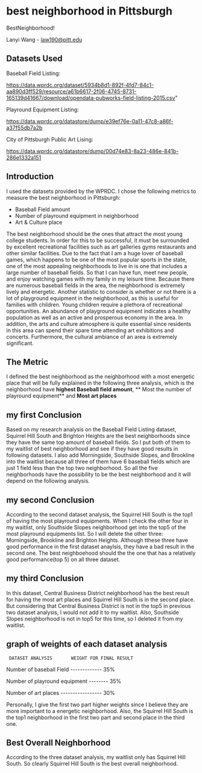 # best neighborhood in Pittsburgh

BestNeighborhood!

Lanyi Wang - law190@pitt.edu

## Datasets Used

Baseball Field Listing:

https://data.wprdc.org/dataset/5934b8d1-892f-4fd7-84c1-aa890d3ff529/resource/a61b6617-2f06-4745-8731-165139d41667/download/opendata-pubworks-field-listing-2015.csv"

Playround Equipment Listing:

https://data.wprdc.org/datastore/dump/e39ef76e-0a11-47c8-a86f-a37f55db7a2b

City of Pittsburgh Public Art Lising:

https://data.wprdc.org/datastore/dump/00d74e83-8a23-486e-841b-286e1332a151


## Introduction
I used the datasets provided by the WPRDC. I chose the following metrics to measure the best neighborhood in Pittsburgh:
- Baseball Field amount
- Number of playround equipment in neighborhood
- Art & Culture place

The best neighborhood should be the ones that attract the most young college students. In order for this to be successful, it must be surrounded by excellent recreational facilities such as art galleries gyms restaurants and other similar facilities. Due to the fact that I am a huge lover of baseball games, which happens to be one of the most popular sports in the state, one of the most appealing neighborhoods to live in is one that includes a large number of baseball fields. So that I can have fun, meet new people, and enjoy watching games with my family in my leisure time. Because there are numerous baseball fields in the area, the neighborhood is extremely lively and energetic. Another statistic to consider is whether or not there is a lot of playground equipment in the neighborhood, as this is useful for families with children. Young children require a plethora of recreational opportunities. An abundance of playground equipment indicates a healthy population as well as an active and prosperous economy in the area. In addition, the arts and culture atmosphere is quite essential since residents in this area can spend their spare time attending art exhibitions and concerts. Furthermore, the cultural ambiance of an area is extremely significant.

## The Metric
I defined the best neighborhood as the neighborhood with a most energetic place that will be fully explained in the following three analysis, which is the neighborhood have **highest Baseball field amount**, ** Most the number of playround equipment** and **Most art places**

## my first Conclusion

Based on my research analysis on the Baseball Field Listing dataset, Squirrel Hill South and Brighton Heights are the best neighborhoods since they have the same top amount of baseball fields. So I put both of them to my waitlist of best neighborhood and see if they have good results in following datasets. I also add Morningside,  Southside Slopes, and Brookline into the waitlist because all three of them have 6 baseball fields which are just 1 field less than the top two neighborhood. So all the five neighborhoods have the possibility to be the best neighborhood and it will depend on the following analysis.

## my second Conclusion

According to the second dataset analysis, the Squirrel Hill South is the top1 of having the most playround equipments. When I check the other four in my waitlist, only Southside Slopes neighborhood get into the top5 of the most playround equipments list. So I will delete the other three: Morningside, Brookline and Brighton Heights. Although tthese three have good performance in the first dataset anaylsis, they have a bad result in the second one. The best neighboehood should the the one that has a relatively good performance(top 5) on all three dataset. 

## my third Conclusion

In this dataset, Central Business District neighborhood has the best result for having the most art places and Squirrel Hill South is in the second place. But considering that Central Business District is not in the top5 in previous two dataset analysis, I would not add it to my waitlist. Also, Southside Slopes neighborhood is not in top5 for this time, so I deleted it from my waitlist. 

## graph of weights of each dataset analysis
     DATASET ANALYSIS       WEIGHT FOR FINAL RESULT
Number of baseball Field ------------- 35%

Number of playround equipment -------- 35%

Number of art places ----------------- 30%

Personally, I give the first two part higher weights since I believe they are more important to a energetic neighborhood. Also, the Squirrel Hill South is the top1 neighborhood in the first two part and second place in the third one.

## Best Overall Neighborhood
According to the three dataset analysis, my waitlist only has Squirrel Hill South. So clearly Squirrel Hill South is the best overall neighborhood.
